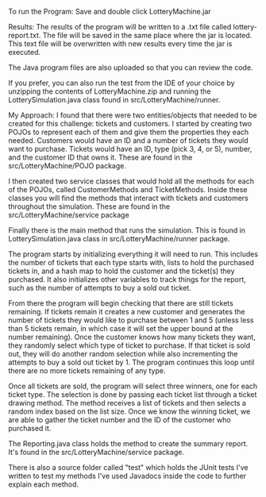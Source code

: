 To run the Program: 
Save and double click LotteryMachine.jar

Results: 
The results of the program will be written to a .txt file called lottery-report.txt. The file will be saved in the same place where the jar is located. This text file will be overwritten with new results every time the jar is executed.

The Java program files are also uploaded so that you can review the code.

If you prefer, you can also run the test from the IDE of your choice by unzipping the contents of LotteryMachine.zip and running the LotterySimulation.java class found in src/LotteryMachine/runner.

My Approach:
I found that there were two entities/objects that needed to be created for this challenge: tickets and customers. I started by creating two POJOs to represent each of them and give them the properties they each needed. Customers would have an ID and a number of tickets they would want to purchase. Tickets would have an ID, type (pick 3, 4, or 5), number, and the customer ID that owns it. These are found in the src/LotteryMachine/POJO package.

I then created two service classes that would hold all the methods for each of the POJOs, called CustomerMethods and TicketMethods. Inside these classes you will find the methods that interact with tickets and customers throughout the simulation. These are found in the src/LotteryMachine/service package

Finally there is the main method that runs the simulation. This is found in LotterySimulation.java class in src/LotteryMachine/runner package.

The program starts by initializing everything it will need to run. This includes the number of tickets that each type starts with, lists to hold the purchased tickets in, and a hash map to hold the customer and the ticket(s) they purchased. It also initializes other variables to track things for the report, such as the number of attempts to buy a sold out ticket.

From there the program will begin checking that there are still tickets remaining. If tickets remain it creates a new customer and generates the number of tickets they would like to purchase between 1 and 5 (unless less than 5 tickets remain, in which case it will set the upper bound at the number remaining).
Once the customer knows how many tickets they want, they randomly select which type of ticket to purchase. If that ticket is sold out, they will do another random selection while also incrementing the attempts to buy a sold out ticket by 1. The program continues this loop until there are no more tickets remaining of any type.

Once all tickets are sold, the program will select three winners, one for each ticket type. The selection is done by passing each ticket list through a ticket drawing method. The method receives a list of tickets and then selects a random index based on the list size. Once we know the winning ticket, we are able to gather the ticket number and the ID of the customer who purchased it.

The Reporting.java class holds the method to create the summary report. It's found in the src/LotteryMachine/service package.

There is also a source folder called "test" which holds the JUnit tests I've written to test my methods
I've used Javadocs inside the code to further explain each method.
